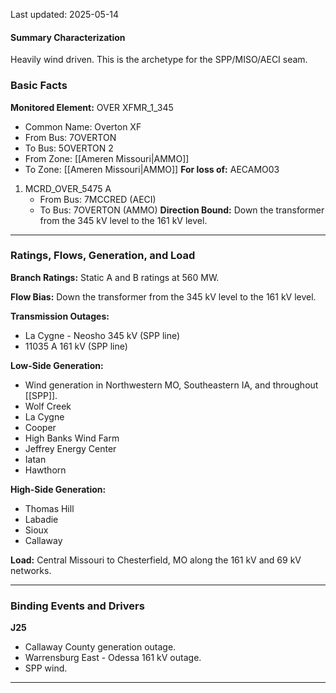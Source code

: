 Last updated: 2025-05-14
#### Summary Characterization
Heavily wind driven. This is the archetype for the SPP/MISO/AECI seam.
### Basic Facts
**Monitored Element:** OVER XFMR_1_345
- Common Name: Overton XF
- From Bus: 7OVERTON
- To Bus: 5OVERTON 2
- From Zone: [[Ameren Missouri|AMMO]]
- To Zone: [[Ameren Missouri|AMMO]]
**For loss of:** AECAMO03
1. MCRD_OVER_5475 A
    - From Bus: 7MCCRED (AECI)
    - To Bus: 7OVERTON (AMMO)
**Direction Bound:** Down the transformer from the 345 kV level to the 161 kV level.

---
### Ratings, Flows, Generation, and Load
**Branch Ratings:**
Static A and B ratings at 560 MW.

**Flow Bias:**
Down the transformer from the 345 kV level to the 161 kV level.

**Transmission Outages:**
- La Cygne - Neosho 345 kV (SPP line)
- 11035 A 161 kV (SPP line)

**Low-Side Generation:**
- Wind generation in Northwestern MO, Southeastern IA, and throughout [[SPP]].
- Wolf Creek
- La Cygne
- Cooper
- High Banks Wind Farm
- Jeffrey Energy Center
- Iatan
- Hawthorn

**High-Side Generation:**
- Thomas Hill
- Labadie
- Sioux
- Callaway

**Load:**
Central Missouri to Chesterfield, MO along the 161 kV and 69 kV networks.

---
### Binding Events and Drivers
**J25**
- Callaway County generation outage.
- Warrensburg East - Odessa 161 kV outage.
- SPP wind.

---
